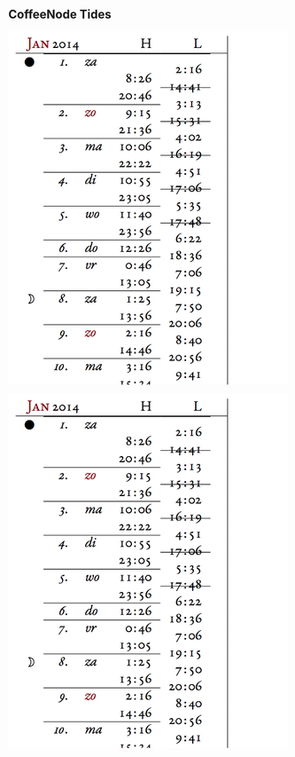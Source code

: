 

## CoffeeNode Tides

![](https://github.com/loveencounterflow/coffeenode-tides/raw/master/art/Screen%20Shot%202014-03-20%20at%2020.47.55.png)

<img src='https://github.com/loveencounterflow/coffeenode-tides/raw/master/art/Screen%20Shot%202014-03-20%20at%2020.47.55.png'>



